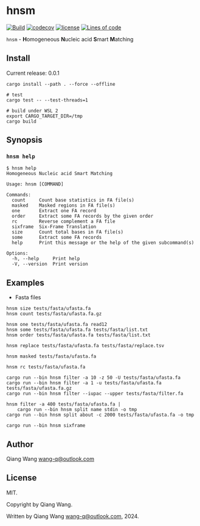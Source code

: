 # hnsm

[![Build](https://github.com/wang-q/hnsm/actions/workflows/build.yml/badge.svg)](https://github.com/wang-q/hnsm/actions)
[![codecov](https://codecov.io/gh/wang-q/hnsm/branch/main/graph/badge.svg?token=LtxYK5Fff0)](https://codecov.io/gh/wang-q/hnsm)
[![license](https://img.shields.io/github/license/wang-q/hnsm)](https://github.com//wang-q/hnsm)
[![Lines of code](https://tokei.rs/b1/github/wang-q/hnsm?category=code)](https://github.com//wang-q/hnsm)

`hnsm` - **H**omogeneous **N**ucleic acid **S**mart **M**atching

## Install

Current release: 0.0.1

```shell
cargo install --path . --force --offline

# test
cargo test -- --test-threads=1

# build under WSL 2
export CARGO_TARGET_DIR=/tmp
cargo build

```

## Synopsis

### `hnsm help`

```text
$ hnsm help
Homogeneous Nucleic acid Smart Matching

Usage: hnsm [COMMAND]

Commands:
  count     Count base statistics in FA file(s)
  masked    Masked regions in FA file(s)
  one       Extract one FA record
  order     Extract some FA records by the given order
  rc        Reverse complement a FA file
  sixframe  Six-Frame Translation
  size      Count total bases in FA file(s)
  some      Extract some FA records
  help      Print this message or the help of the given subcommand(s)

Options:
  -h, --help     Print help
  -V, --version  Print version

```

## Examples

* Fasta files

```shell
hnsm size tests/fasta/ufasta.fa
hnsm count tests/fasta/ufasta.fa.gz

hnsm one tests/fasta/ufasta.fa read12
hnsm some tests/fasta/ufasta.fa tests/fasta/list.txt
hnsm order tests/fasta/ufasta.fa tests/fasta/list.txt

hnsm replace tests/fasta/ufasta.fa tests/fasta/replace.tsv

hnsm masked tests/fasta/ufasta.fa

hnsm rc tests/fasta/ufasta.fa

cargo run --bin hnsm filter -a 10 -z 50 -U tests/fasta/ufasta.fa
cargo run --bin hnsm filter -a 1 -u tests/fasta/ufasta.fa tests/fasta/ufasta.fa.gz
cargo run --bin hnsm filter --iupac --upper tests/fasta/filter.fa

hnsm filter -a 400 tests/fasta/ufasta.fa |
    cargo run --bin hnsm split name stdin -o tmp
cargo run --bin hnsm split about -c 2000 tests/fasta/ufasta.fa -o tmp

cargo run --bin hnsm sixframe

```

## Author

Qiang Wang <wang-q@outlook.com>

## License

MIT.

Copyright by Qiang Wang.

Written by Qiang Wang <wang-q@outlook.com>, 2024.
